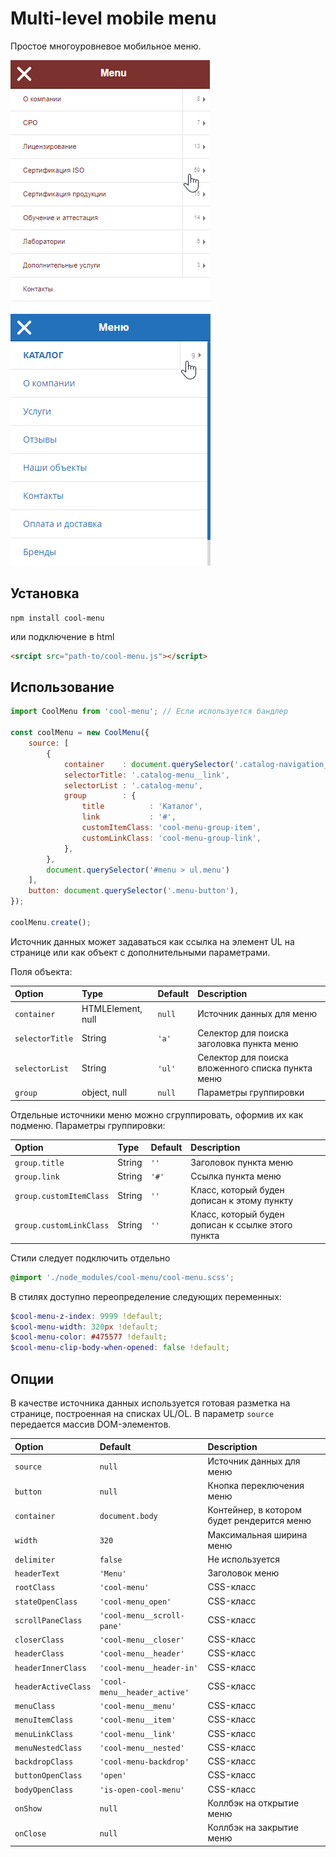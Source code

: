 # Multi-level mobile menu 

Простое многоуровневое мобильное меню.

![Скриншот](screen.png)
![Скриншот2](screen2.png)

## Установка

```
npm install cool-menu
```

или подключение в html

```html
<srcipt src="path-to/cool-menu.js"></script>
```

## Использование

```javascript
import CoolMenu from 'cool-menu'; // Если используется бандлер

const coolMenu = new CoolMenu({
    source: [
        {
            container    : document.querySelector('.catalog-navigation__dropdown > ul'),
            selectorTitle: '.catalog-menu__link',
            selectorList : '.catalog-menu',
            group        : {
                title          : 'Каталог',
                link           : '#',
                customItemClass: 'cool-menu-group-item',
                customLinkClass: 'cool-menu-group-link',
            },
        },
        document.querySelector('#menu > ul.menu')
    ],
    button: document.querySelector('.menu-button'),
});

coolMenu.create();
``` 

Источник данных может задаваться как ссылка на элемент UL на странице или как объект с дополнительными параметрами.

Поля объекта:

| Option | Type | Default | Description
|:---|:---|:---|:---|
| `container` | HTMLElement, null | `null` | Источник данных для меню
| `selectorTitle` | String | `'a'` | Селектор для поиска заголовка пункта меню
| `selectorList` | String | `'ul'` | Селектор для поиска вложенного списка пункта меню
| `group` | object, null| `null` | Параметры группировки

Отдельные источники меню можно сгруппировать, оформив их как подменю. Параметры группировки:

| Option | Type | Default | Description
|:---|:---|:---|:---|
| `group.title` | String | `''` | Заголовок пункта меню
| `group.link` | String | `'#'` | Ссылка пункта меню
| `group.customItemClass` | String | `''` | Класс, который буден дописан к этому пункту
| `group.customLinkClass` | String | `''` | Класс, который буден дописан к ссылке этого пункта

Стили следует подключить отдельно

```scss
@import './node_modules/cool-menu/cool-menu.scss';
```

В стилях доступно переопределение следующих переменных:

```scss
$cool-menu-z-index: 9999 !default;
$cool-menu-width: 320px !default;
$cool-menu-color: #475577 !default;
$cool-menu-clip-body-when-opened: false !default;
```

## Опции

В качестве источника данных используется готовая разметка на странице, построенная на списках UL/OL. В параметр `source` передается массив DOM-элементов.

| Option | Default | Description
|:---|:---|:---|
| `source` | `null` | Источник данных для меню
| `button` | `null` | Кнопка переключения меню
| `container` | `document.body` | Контейнер, в котором будет рендерится меню
| `width` | `320` | Максимальная ширина меню
| `delimiter` | `false` | Не используется
| `headerText` | `'Menu'` | Заголовок меню
| `rootClass` | `'cool-menu'` | CSS-класс
| `stateOpenClass` | `'cool-menu_open'` | CSS-класс
| `scrollPaneClass` | `'cool-menu__scroll-pane'` | CSS-класс
| `closerClass` | `'cool-menu__closer'` | CSS-класс
| `headerClass` | `'cool-menu__header'` | CSS-класс
| `headerInnerClass` | `'cool-menu__header-in'` | CSS-класс
| `headerActiveClass` | `'cool-menu__header_active'` | CSS-класс
| `menuClass` | `'cool-menu__menu'` | CSS-класс
| `menuItemClass` | `'cool-menu__item'` | CSS-класс
| `menuLinkClass` | `'cool-menu__link'` | CSS-класс
| `menuNestedClass` | `'cool-menu__nested'` | CSS-класс
| `backdropClass` | `'cool-menu-backdrop'` | CSS-класс
| `buttonOpenClass` | `'open'` | CSS-класс
| `bodyOpenClass` | `'is-open-cool-menu'` | CSS-класс
| `onShow` | `null` | Коллбэк на открытие меню
| `onClose` | `null` | Коллбэк на закрытие меню
